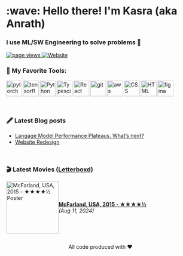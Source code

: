 <h1 align="left" id="macropower-title">:wave: Hello there! I'm Kasra (aka Anrath)</h1>
<h3 align="left">I use ML/SW Engineering to solve problems 🫠</h3>

<p align="left">
  <a href="https://github.com/anrath/anrath">
    <img src="https://komarev.com/ghpvc/?username=anrath" alt="page views" />
  </a>
  <a href="https://kasralekan.com">
    <img alt="Website" src="https://img.shields.io/website?url=https%3A%2F%2Fkasralekan.com">
  </a>
</p>

### 🔨 My Favorite Tools:
<a href="https://pytorch.org/" target="_blank"> <img align="left" src="https://raw.githubusercontent.com/anrath/README_icons/main/language_and_tools/square/pytorch/pytorch.svg" alt="pytorch" height="42px"/> </a> 
<a href="https://www.tensorflow.org" target="_blank"> <img align="left" src="https://raw.githubusercontent.com/anrath/README_icons/main/language_and_tools/square/tensorflow/tensorflow.svg" alt="tensorflow" height="42px"/> </a> 
<a href="https://www.python.org" target="_blank"><img align="left" alt="Python" height ="42px" src="https://raw.githubusercontent.com/anrath/README_icons/main/language_and_tools/square/python/python.svg"></a>
<a href="https://www.typescriptlang.org/" target="_blank"><img align="left" alt="Typescirpt" height ="42px" src="https://raw.githubusercontent.com/anrath/README_icons/main/language_and_tools/square/typescript/typescript.svg"></a>
<a href="https://reactjs.org/" target="_blank"> <img align="left" alt="React" height ="42px" src="https://raw.githubusercontent.com/anrath/README_icons/main/language_and_tools/square/react/react.svg"></a>
<a href="https://git-scm.com/" target="_blank"> <img src="https://raw.githubusercontent.com/anrath/README_icons/main/language_and_tools/square/git-scm/git-scm.svg" align="left" alt="git" height='42px'/> </a>
<a href="https://aws.amazon.com/" target="_blank"> <img src="https://raw.githubusercontent.com/anrath/README_icons/main/language_and_tools/square/aws/aws.svg" align="left" alt="aws" height='42px'/> </a>
<a href="https://developer.mozilla.org/en-US/docs/Web/CSS" target="_blank"> <img src="https://raw.githubusercontent.com/anrath/README_icons/main/language_and_tools/square/css/css.svg" align="left" alt="CSS" height='42px'/> </a>
<a href="https://developer.mozilla.org/en-US/docs/Web/HTML" target="_blank"> <img src="https://raw.githubusercontent.com/anrath/README_icons/main/language_and_tools/square/html/html.svg" align="left" alt="HTML" height='42px'/> </a>
<a href="https://www.figma.com/" target="_blank"> <img src="https://raw.githubusercontent.com/anrath/README_icons/main/language_and_tools/square/figma/figma.svg" alt="figma" height='42px'/> </a>

<br />

### 🖋️ Latest Blog posts
<!-- BLOG-POST-LIST:START -->
- [Langage Model Performance Plateaus. What’s next?](https://blog.kasralekan.com/ideas/lm-performance-plateau/)
- [Website Redesign](https://blog.kasralekan.com/ideas/website-revamp/)
<!-- BLOG-POST-LIST:END -->

<br />

### 🎬 Latest Movies ([Letterboxd](https://letterboxd.com/anrath))
<!-- MOVIE-LIST:START --><div style="display: flex; align-items: center; margin-bottom: 10px;">
  <div>
    <a href="https://letterboxd.com/film/mcfarland-usa/" target="_blank">
      <img src="https://a.ltrbxd.com/resized/film-poster/1/6/0/5/3/3/160533-mcfarland-usa-0-600-0-900-crop.jpg?v=b60705c9c2" style="width: 10em;" alt="McFarland, USA, 2015 - ★★★★½ Poster">
    </a>
  </div>
  <div>
    <a href="https://letterboxd.com/film/mcfarland-usa/" target="_blank"><strong>McFarland, USA, 2015 - ★★★★½</strong></a><br/>
    <em>(Aug 11, 2024)</em>
  </div>
</div>
<br /><!-- MOVIE-LIST:END -->

<div align="center">
All code produced with ❤️ 
</div>

